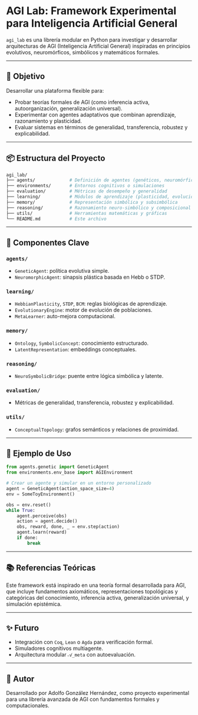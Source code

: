 # AGI Lab: Framework Experimental para Inteligencia Artificial General

`agi_lab` es una librería modular en Python para investigar y desarrollar arquitecturas de AGI (Inteligencia Artificial General) inspiradas en principios evolutivos, neuromórficos, simbólicos y matemáticos formales.

---

## 🚀 Objetivo
Desarrollar una plataforma flexible para:
- Probar teorías formales de AGI (como inferencia activa, autoorganización, generalización universal).
- Experimentar con agentes adaptativos que combinan aprendizaje, razonamiento y plasticidad.
- Evaluar sistemas en términos de generalidad, transferencia, robustez y explicabilidad.

---

## 📦 Estructura del Proyecto

```bash
agi_lab/
├── agents/             # Definición de agentes (genéticos, neuromórficos...)
├── environments/       # Entornos cognitivos o simulaciones
├── evaluation/         # Métricas de desempeño y generalidad
├── learning/           # Módulos de aprendizaje (plasticidad, evolución, meta)
├── memory/             # Representación simbólica y subsimbólica
├── reasoning/          # Razonamiento neuro-simbólico y composicional
├── utils/              # Herramientas matemáticas y gráficas
└── README.md           # Este archivo
```

---

## 🧠 Componentes Clave

### `agents/`
- `GeneticAgent`: política evolutiva simple.
- `NeuromorphicAgent`: sinapsis plástica basada en Hebb o STDP.

### `learning/`
- `HebbianPlasticity`, `STDP`, `BCM`: reglas biológicas de aprendizaje.
- `EvolutionaryEngine`: motor de evolución de poblaciones.
- `MetaLearner`: auto-mejora computacional.

### `memory/`
- `Ontology`, `SymbolicConcept`: conocimiento estructurado.
- `LatentRepresentation`: embeddings conceptuales.

### `reasoning/`
- `NeuroSymbolicBridge`: puente entre lógica simbólica y latente.

### `evaluation/`
- Métricas de generalidad, transferencia, robustez y explicabilidad.

### `utils/`
- `ConceptualTopology`: grafos semánticos y relaciones de proximidad.

---

## 🧪 Ejemplo de Uso
```python
from agents.genetic import GeneticAgent
from environments.env_base import AGIEnvironment

# Crear un agente y simular en un entorno personalizado
agent = GeneticAgent(action_space_size=4)
env = SomeToyEnvironment()

obs = env.reset()
while True:
    agent.perceive(obs)
    action = agent.decide()
    obs, reward, done, _ = env.step(action)
    agent.learn(reward)
    if done:
        break
```

---

## 📚 Referencias Teóricas
Este framework está inspirado en una teoría formal desarrollada para AGI, que incluye fundamentos axiomáticos, representaciones topológicas y categóricas del conocimiento, inferencia activa, generalización universal, y simulación epistémica.

---

## ✨ Futuro
- Integración con `Coq`, `Lean` o `Agda` para verificación formal.
- Simuladores cognitivos multiagente.
- Arquitectura modular `𝒜_meta` con autoevaluación.

---

## 🧩 Autor
Desarrollado por Adolfo González Hernández, como proyecto experimental para una librería avanzada de AGI con fundamentos formales y computacionales.